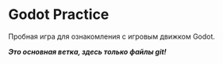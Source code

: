 # Godot Practice
Пробная игра для ознакомления с игровым движком Godot.

***Это основная ветка, здесь только файлы git!***
